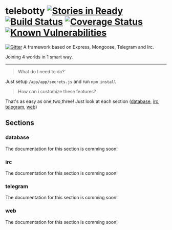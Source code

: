 # telebotty [![Stories in Ready](https://badge.waffle.io/bricksoft/telebotty.png?label=ready&title=Ready)](https://waffle.io/bricksoft/telebotty) [![Build Status](https://travis-ci.org/bricksoft/telebotty.svg?branch=master)](https://travis-ci.org/bricksoft/telebotty) [![Coverage Status](https://coveralls.io/repos/github/bricksoft/telebotty/badge.svg?branch=master)](https://coveralls.io/github/bricksoft/telebotty?branch=master) [![Known Vulnerabilities](https://snyk.io/test/github/bricksoft/telebotty/badge.svg)](https://snyk.io/test/github/bricksoft/telebotty)

[![Gitter](https://badges.gitter.im/bricksoft/telebotty.svg)](https://gitter.im/bricksoft/telebotty?utm_source=badge&utm_medium=badge&utm_campaign=pr-badge)
A framework based on Express, Mongoose, Telegram and Irc.

Joining 4 worlds in 1 smart way.

---

>What do I need to do?`

Just setup `/app/app/secrets.js` and run `npm install`

>How can i customize these features?

That's as easy as one,two,three! Just look at each section ([database](#database), [irc](#irc), [telegram](#telegram), [web](#web))



## Sections

### database

The documentation for this section is comming soon!

### irc

The documentation for this section is comming soon!

### telegram

The documentation for this section is comming soon!

### web

The documentation for this section is comming soon!
